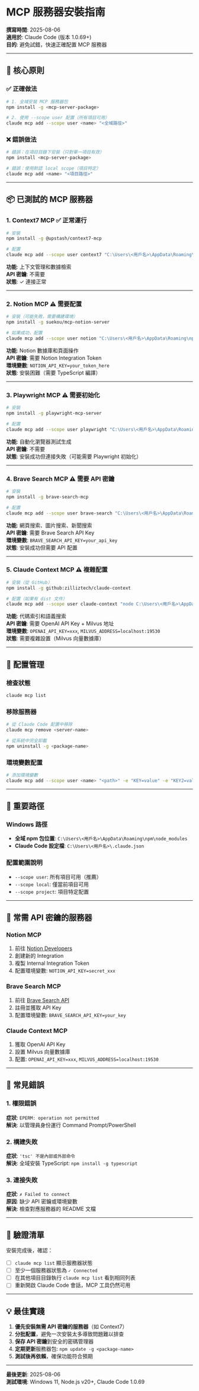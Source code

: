 # MCP 服務器安裝指南

**撰寫時間**: 2025-08-06  
**適用於**: Claude Code (版本 1.0.69+)  
**目的**: 避免試錯，快速正確配置 MCP 服務器

---

## 🎯 核心原則

### ✅ **正確做法**
```bash
# 1. 全域安裝 MCP 服務器包
npm install -g <mcp-server-package>

# 2. 使用 --scope user 配置（所有項目可用）
claude mcp add --scope user <name> "<全域路徑>"
```

### ❌ **錯誤做法**
```bash
# 錯誤：在項目目錄下安裝（只對單一項目有效）
npm install <mcp-server-package>

# 錯誤：使用默認 local scope（項目特定）
claude mcp add <name> "<項目路徑>"
```

---

## 📦 已測試的 MCP 服務器

### 1. **Context7 MCP** ✅ 正常運行
```bash
# 安裝
npm install -g @upstash/context7-mcp

# 配置
claude mcp add --scope user context7 "C:\Users\<用戶名>\AppData\Roaming\npm\node_modules\@upstash\context7-mcp\dist\index.js"
```
**功能**: 上下文管理和數據檢索  
**API 密鑰**: 不需要  
**狀態**: ✓ 連接正常

---

### 2. **Notion MCP** ⚠️ 需要配置
```bash
# 安裝（可能失敗，需要構建環境）
npm install -g suekou/mcp-notion-server

# 如果成功，配置
claude mcp add --scope user notion "C:\Users\<用戶名>\AppData\Roaming\npm\node_modules\@suekou\mcp-notion-server\dist\index.js"
```
**功能**: Notion 數據庫和頁面操作  
**API 密鑰**: 需要 Notion Integration Token  
**環境變數**: `NOTION_API_KEY=your_token_here`  
**狀態**: 安裝困難（需要 TypeScript 編譯）

---

### 3. **Playwright MCP** ⚠️ 需要初始化
```bash
# 安裝
npm install -g playwright-mcp-server

# 配置
claude mcp add --scope user playwright "C:\Users\<用戶名>\AppData\Roaming\npm\node_modules\playwright-mcp-server\dist\index.js"
```
**功能**: 自動化瀏覽器測試生成  
**API 密鑰**: 不需要  
**狀態**: 安裝成功但連接失敗（可能需要 Playwright 初始化）

---

### 4. **Brave Search MCP** ⚠️ 需要 API 密鑰
```bash
# 安裝
npm install -g brave-search-mcp

# 配置
claude mcp add --scope user brave-search "C:\Users\<用戶名>\AppData\Roaming\npm\node_modules\brave-search-mcp\dist\index.js"
```
**功能**: 網頁搜索、圖片搜索、新聞搜索  
**API 密鑰**: 需要 Brave Search API Key  
**環境變數**: `BRAVE_SEARCH_API_KEY=your_api_key`  
**狀態**: 安裝成功但需要 API 配置

---

### 5. **Claude Context MCP** ⚠️ 複雜配置
```bash
# 安裝（從 GitHub）
npm install -g github:zilliztech/claude-context

# 配置（如果有 dist 文件）
claude mcp add --scope user claude-context "node C:\Users\<用戶名>\AppData\Roaming\npm\node_modules\claude-context\packages\mcp\src\index.ts"
```
**功能**: 代碼索引和語義搜索  
**API 密鑰**: 需要 OpenAI API Key + Milvus 地址  
**環境變數**: `OPENAI_API_KEY=xxx`, `MILVUS_ADDRESS=localhost:19530`  
**狀態**: 需要複雜設置（Milvus 向量數據庫）

---

## 🔧 配置管理

### 檢查狀態
```bash
claude mcp list
```

### 移除服務器
```bash
# 從 Claude Code 配置中移除
claude mcp remove <server-name>

# 從系統中完全卸載
npm uninstall -g <package-name>
```

### 環境變數配置
```bash
# 添加環境變數
claude mcp add --scope user <name> "<path>" -e "KEY=value" -e "KEY2=value2"
```

---

## 📁 重要路徑

### Windows 路徑
- **全域 npm 包位置**: `C:\Users\<用戶名>\AppData\Roaming\npm\node_modules`
- **Claude Code 設定檔**: `C:\Users\<用戶名>\.claude.json`

### 配置範圍說明
- `--scope user`: 所有項目可用（推薦）
- `--scope local`: 僅當前項目可用
- `--scope project`: 項目特定配置

---

## 🔑 常需 API 密鑰的服務器

### Notion MCP
1. 前往 [Notion Developers](https://developers.notion.com/)
2. 創建新的 Integration
3. 複製 Internal Integration Token
4. 配置環境變數: `NOTION_API_KEY=secret_xxx`

### Brave Search MCP  
1. 前往 [Brave Search API](https://brave.com/search/api/)
2. 註冊並獲取 API Key
3. 配置環境變數: `BRAVE_SEARCH_API_KEY=your_key`

### Claude Context MCP
1. 獲取 OpenAI API Key
2. 設置 Milvus 向量數據庫
3. 配置: `OPENAI_API_KEY=xxx`, `MILVUS_ADDRESS=localhost:19530`

---

## 🚨 常見錯誤

### 1. 權限錯誤
**症狀**: `EPERM: operation not permitted`  
**解決**: 以管理員身份運行 Command Prompt/PowerShell

### 2. 構建失敗
**症狀**: `'tsc' 不是內部或外部命令`  
**解決**: 全域安裝 TypeScript: `npm install -g typescript`

### 3. 連接失敗
**症狀**: `✗ Failed to connect`  
**原因**: 缺少 API 密鑰或環境變數  
**解決**: 檢查對應服務器的 README 文檔

---

## 📝 驗證清單

安裝完成後，確認：
- [ ] `claude mcp list` 顯示服務器狀態
- [ ] 至少一個服務器狀態為 `✓ Connected`
- [ ] 在其他項目目錄執行 `claude mcp list` 看到相同列表
- [ ] 重新開啟 Claude Code 會話，MCP 工具仍然可用

---

## 💡 最佳實踐

1. **優先安裝無需 API 密鑰的服務器**（如 Context7）
2. **分批配置**，避免一次安裝太多導致問題難以排查
3. **保存 API 密鑰**到安全的密碼管理器
4. **定期更新**服務器包: `npm update -g <package-name>`
5. **測試後再依賴**，確保功能符合預期

---

**最後更新**: 2025-08-06  
**測試環境**: Windows 11, Node.js v20+, Claude Code 1.0.69